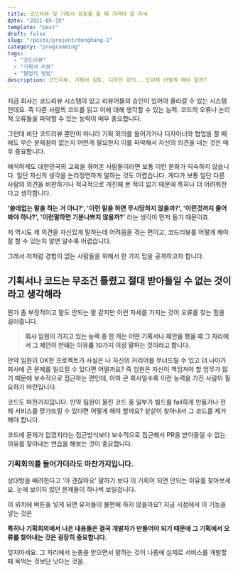 ```yaml
---
title: 코드리뷰 및 기획서 검토를 할 때 가져야 할 자세
date: "2021-05-19"
template: "post"
draft: false
slug: "/posts/project/donghang-1"
category: "programming"
tags:
  - "코드리뷰"
  - "기획서 리뷰"
  - "협업의 방법"
description: 코드리뷰, 기획서 검토, 디자인 회의.. 도대체 어떻게 해야 할까?
---
```

지금 회사는 코드리뷰 시스템이 있고 리뷰어들의 승인이 있어야 올라갈 수 있는 시스템인데요. 즉 다른 사람의 코드를 읽고 이에 대해 생각할 수 있는 능력. 코드의 오류나 논리적 오류들을 파악할 수 있는 능력이 매우 중요합니다. 

그런데 비단 코드리뷰 뿐만이 아니라 기획 회의를 들어가거나 디자이너와 협업을 할 때에도 무슨 문제점이 없는지 어떤게 필요한지 이를 파악해서 자신의 의견을 내는 것은 매우 중요합니다.

애석하게도 대한민국의 교육을 겪어온 사람들이라면 보통 이런 문화가 익숙하지 않습니다. 일단 자신의 생각을 논리정연하게 말하는 것도 어렵습니다.
게다가 보통 일단 다른 사람의 의견을 비판하거나 적극적으로 개진해 본 적이 없기 때문에 특히나 더 어려워한다고 생각합니다.

**'쓸데없는 말을 하는 거 아냐?',  '이런 말을 하면 무시당하지 않을까?', '이런것까지 물어봐야 하나?', '이런말하면 기분나쁘지 않을까?'**
라는 생각이 먼저 들기 때문이죠. 

저 역시도 제 의견을 자신있게 말하는데 어려움을 겪는 편이고, 코드리뷰를 어떻게 해야 잘 할 수 있는지 알면 알수록 어렵습니다.

그래서 저처럼 경험이 없는 사람들을 위해서 한 가지 팁을 공개하고자 합니다.


## 기획서나 코드는 무조건 틀렸고 절대 받아들일 수 없는 것이라고 생각해라

뭔가 좀 부정적이고 말도 안되는 말 같지만 이런 자세를 가지는 것이 오류를 찾는 힘을 길러줍니다.

> **회사 임원이 가지고 있는 능력 중 한 개는 어떤 기획서나 제안을 했을 때 그 자리에서 그 제안이 안돼는 이유를 10가지 이상 말하는 것이라고 합니다.**

만약 임원이 OK한 프로젝트가 사실은 나 자신의 커리어를 무너뜨릴 수 있고 더 나아가 회사에 큰 문제를 일으킬 수 있다면 어떨까요?
즉 임원은 자신이 책임져야 할 업무가 많기 때문에 보수적으로 접근하는 편인데, 아마 큰 회사일수록 이런 능력을 가진 사람이 필요하기 마련입니다. 

코드도 마찬가지입니다. 만약 팀원이 올린 코드 중 일부가 빌드를 fail하게 만들거나 전체 서비스를 망가뜨릴 수 있다면 어떻게 해야 할까요? 샅샅이 찾아내서 그 코드를 제거해야 합니다.

코드에 문제가 없겠지라는 접근방식보다 보수적으로 접근해서 PR을 받아들일 수 없는 이유를 찾아내는 연습을 해보는 것이 중요합니다.

### 기획회의를 들어가더라도 마찬가지입니다. 

상대방을 배려한다고 '아 괜찮아요' 말하기 보다 이 기획이 되면 안되는 이유를 찾아보세요. 눈에 보이지 않던 문제들이 하나씩 보일겁니다.

이 위치에 버튼을 넣게 되면 유저들이 불편해 하지 않을까요? 지금 시점에서 이 기능을 넣는 것은 

**특히나 기획회의에서 나온 내용들은 결국 개발자가 만들어야 되기 때문에 그 기획에서 오류를 찾아내는 것은 굉장히 중요합니다.**

잊지마세요. 그 자리에서 눈총을 받으면서 말하는 것이 나중에 실제로 서비스를 개발할때 욕먹는 것보단 낫다는 것을.

